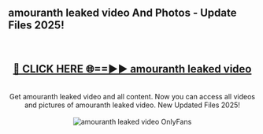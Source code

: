 <h2>amouranth leaked video And Photos - Update Files 2025!</h2>
<br>
<div align="center">
<h2><a href="https://linkcuts.com/hfmhzwbr" rel="nofollow">🔴 CLICK HERE 🌐==►► amouranth leaked video</a></h2>
<br>
Get amouranth leaked video and all content. Now you can access all videos and pictures of amouranth leaked video. New Updated Files 2025!
<br>
<br>
<a href="https://linkcuts.com/hfmhzwbr" rel="nofollow" data-target="animated-image.originalLink"><img src="https://i.ibb.co.com/WyWwxjT/player-gif2.gif" alt="amouranth leaked video OnlyFans" style="max-width: 100%; display: inline-block;" data-target="animated-image.originalImage"></a>
</div>
<br>